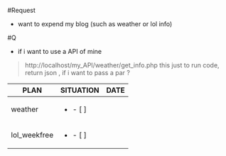#Request
- want to expend my blog (such as weather or lol info)

#Q
- if i want to use a API of mine

>http://localhost/my_API/weather/get_info.php
this just to run code, return json , if i want to pass a par ?


|PLAN|SITUATION|DATE|
|----|---------|----|
|weather|<ul><li>- [ ] </li></ul>||
|lol_weekfree|<ul><li>- [ ] </li></ul>||

